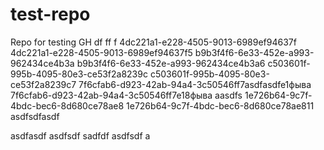 test-repo
=========

Repo for testing GH
df
ff
f
4dc221a1-e228-4505-9013-6989ef94637f
4dc221a1-e228-4505-9013-6989ef94637f5
b9b3f4f6-6e33-452e-a993-962434ce4b3a
b9b3f4f6-6e33-452e-a993-962434ce4b3a6
c503601f-995b-4095-80e3-ce53f2a8239c
c503601f-995b-4095-80e3-ce53f2a8239c7
7f6cfab6-d923-42ab-94a4-3c50546ff7asdfasdfe1фыва
7f6cfab6-d923-42ab-94a4-3c50546ff7e18фыва
aasdfs
1e726b64-9c7f-4bdc-bec6-8d680ce78ae8
1e726b64-9c7f-4bdc-bec6-8d680ce78ae811
asdfsdfasdf

asdfasdf
asdfsdf
sadfdf
asdfsdf
a
